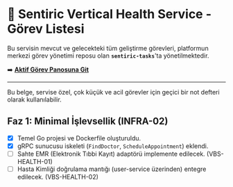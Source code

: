 # 🏥 Sentiric Vertical Health Service - Görev Listesi

Bu servisin mevcut ve gelecekteki tüm geliştirme görevleri, platformun merkezi görev yönetimi reposu olan **`sentiric-tasks`**'ta yönetilmektedir.

➡️ **[Aktif Görev Panosuna Git](https://github.com/sentiric/sentiric-tasks/blob/main/TASKS.md)**

---
Bu belge, servise özel, çok küçük ve acil görevler için geçici bir not defteri olarak kullanılabilir.

## Faz 1: Minimal İşlevsellik (INFRA-02)
- [x] Temel Go projesi ve Dockerfile oluşturuldu.
- [x] gRPC sunucusu iskeleti (`FindDoctor`, `ScheduleAppointment`) eklendi.
- [ ] Sahte EMR (Elektronik Tıbbi Kayıt) adaptörü implemente edilecek. (VBS-HEALTH-01)
- [ ] Hasta Kimliği doğrulama mantığı (user-service üzerinden) entegre edilecek. (VBS-HEALTH-02)